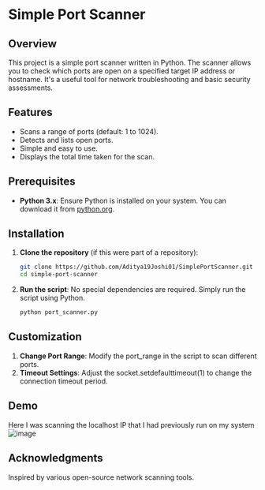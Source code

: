 # Simple Port Scanner

## Overview
This project is a simple port scanner written in Python. The scanner allows you to check which ports are open on a specified target IP address or hostname. It's a useful tool for network troubleshooting and basic security assessments.

## Features
- Scans a range of ports (default: 1 to 1024).
- Detects and lists open ports.
- Simple and easy to use.
- Displays the total time taken for the scan.

## Prerequisites
- **Python 3.x**: Ensure Python is installed on your system. You can download it from [python.org](https://www.python.org/).

## Installation
1. **Clone the repository** (if this were part of a repository):
   ```bash
   git clone https://github.com/Aditya19Joshi01/SimplePortScanner.git
   cd simple-port-scanner
2. **Run the script**: No special dependencies are required. Simply run the script using Python.
    ```bash
    python port_scanner.py

## Customization
1. **Change Port Range**: Modify the port_range in the script to scan different ports.
2. **Timeout Settings**: Adjust the socket.setdefaulttimeout(1) to change the connection timeout period.

## Demo 
Here I was scanning the localhost IP that I had previously run on my system
![image](https://github.com/user-attachments/assets/755912f5-2a08-4bc5-94fd-457bb50553be)

## Acknowledgments
Inspired by various open-source network scanning tools.


